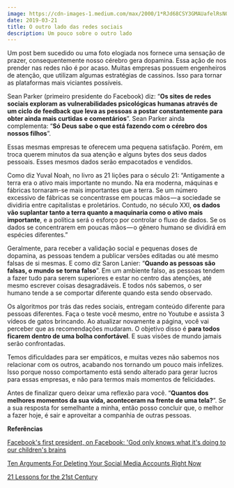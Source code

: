 ```yaml
---
image: https://cdn-images-1.medium.com/max/2000/1*RJd68CSY3GMAUafelRsNOw.jpeg
date: 2019-03-21
title: O outro lado das redes sociais
description: Um pouco sobre o outro lado
---
```


Um post bem sucedido ou uma foto elogiada nos fornece uma sensação de prazer, consequentemente nosso cérebro gera dopamina. Essa ação de nos prender nas redes não é por acaso. Muitas empresas possuem engenheiros de atenção, que utilizam algumas estratégias de cassinos. Isso para tornar as plataformas mais viciantes possíveis.

Sean Parker (primeiro presidente do Facebook) diz: “**Os sites de redes sociais exploram as vulnerabilidades psicológicas humanas através de um ciclo de feedback que leva as pessoas a postar constantemente para obter ainda mais curtidas e comentários**”. Sean Parker ainda complementa: “**Só Deus sabe o que está fazendo com o cérebro dos nossos filhos**”.

Essas mesmas empresas te oferecem uma pequena satisfação. Porém, em troca querem minutos da sua atenção e alguns bytes dos seus dados pessoais. Esses mesmos dados serão empacotados e vendidos.

Como diz Yuval Noah, no livro as 21 lições para o século 21: “Antigamente a terra era o ativo mais importante no mundo. Na era moderna, máquinas e fábricas tornaram-se mais importantes que a terra. Se um número excessivo de fábricas se concentrasse em poucas mãos — a sociedade se dividiria entre capitalistas e proletários. Contudo, no século XXI, **os dados vão suplantar tanto a terra quanto a maquinaria como o ativo mais importante**, e a política será o esforço por controlar o fluxo de dados. Se os dados se concentrarem em poucas mãos — o gênero humano se dividirá em espécies diferentes.”

Geralmente, para receber a validação social e pequenas doses de dopamina, as pessoas tendem a publicar versões editadas ou até mesmo falsas de si mesmas. E como diz Saron Lanier: “**Quando as pessoas são falsas, o mundo se torna falso**”. Em um ambiente falso, as pessoas tendem a fazer tudo para serem superiores e estar no centro das atenções, até mesmo escrever coisas desagradáveis. E todos nós sabemos, o ser humano tende a se comportar diferente quando esta sendo observado.

Os algoritmos por trás das redes sociais, entregam conteúdo diferente para pessoas diferentes. Faça o teste você mesmo, entre no Youtube e assista 3 vídeos de gatos brincando. Ao atualizar novamente a página, você vai perceber que as recomendações mudaram. O objetivo disso é **para todos ficarem dentro de uma bolha confortável**. E suas visões de mundo jamais serão confrontadas.

Temos dificuldades para ser empáticos, e muitas vezes não sabemos nos relacionar com os outros, acabando nos tornando um pouco mais infelizes. Isso porque nosso comportamento está sendo alterado para gerar lucros para essas empresas, e não para termos mais momentos de felicidades.

Antes de finalizar quero deixar uma reflexão para você. “**Quantos dos melhores momentos da sua vida, aconteceram na frente de uma tela?**”. Se a sua resposta for semelhante a minha, então posso concluir que, o melhor a fazer hoje, é sair e aproveitar a companhia de outras pessoas.

**Referências**

[Facebook's first president, on Facebook: 'God only knows what it's doing to our children's brains](https://www.washingtonpost.com/news/the-switch/wp/2017/11/09/facebooks-first-president-on-facebook-god-only-knows-what-its-doing-to-our-childrens-brains/?noredirect=on&utm_term=.9ab34d1a28e7)

[Ten Arguments For Deleting Your Social Media Accounts Right Now](https://www.goodreads.com/book/show/42402190-dez-argumentos-para-voc-deletar-agora-suas-redes-sociais)

[21 Lessons for the 21st Century](https://www.goodreads.com/book/show/41714475-21-li-es-para-o-s-culo-21)
